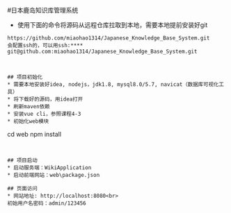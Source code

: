 #日本鹿岛知识库管理系统

* 使用下面的命令将源码从远程仓库拉取到本地，需要本地提前安装好git
```
https://github.com/miaohao1314/Japanese_Knowledge_Base_System.git
会配置ssh的，可以用ssh:****
git@github.com:miaohao1314/Japanese_Knowledge_Base_System.git



## 项目初始化
* 需要本地安装好idea, nodejs，jdk1.8, mysql8.0/5.7, navicat（数据库可视化工具）
* 将下载好的源码，用idea打开
* 刷新maven依赖
* 安装vue cli，参照课程4-3
* 初始化web模块
```
cd web
npm install
```


## 项目启动
* 启动服务端：WikiApplication
* 启动前端网站：web\package.json

## 页面访问
* 网站地址: http://localhost:8080<br>
初始用户名密码：admin/123456
